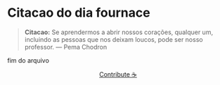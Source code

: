 # Citacao do dia fournace

> **Citacao:** Se aprendermos a abrir nossos corações, qualquer um, incluindo as pessoas que nos deixam loucos, pode ser nosso professor. — Pema Chodron

fim do arquivo

<watermark-footer>
<p align="center">
  <a href="https://github.com/ruisuan/ruisuan/blob/main/contribute.md">Contribute ☕</a>
</p>
</watermark-footer>
